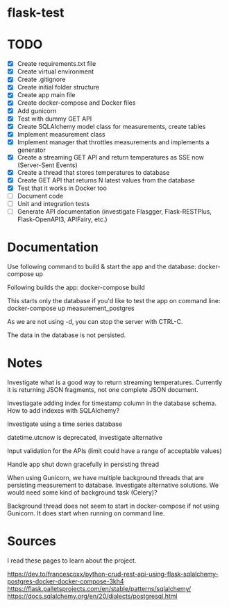 # flask-test

# TODO

- [x] Create requirements.txt file
- [x] Create virtual environment
- [x] Create .gitignore
- [x] Create initial folder structure
- [x] Create app main file
- [x] Create docker-compose and Docker files
- [x] Add gunicorn
- [x] Test with dummy GET API
- [x] Create SQLAlchemy model class for measurements, create tables
- [x] Implement measurement class
- [x] Implement manager that throttles measurements and implements a generator
- [x] Create a streaming GET API and return temperatures as SSE now (Server-Sent Events)
- [x] Create a thread that stores temperatures to database
- [x] Create GET API that returns N latest values from the database
- [x] Test that it works in Docker too
- [ ] Document code
- [ ] Unit and integration tests
- [ ] Generate API documentation (investigate Flasgger, Flask-RESTPlus, Flask-OpenAPI3, APIFairy, etc.)

# Documentation

Use following command to build & start the app and the database:
docker-compose up

Following builds the app:
docker-compose build

This starts only the database if you'd like to test the app on command line:
docker-compose up measurement_postgres

As we are not using -d, you can stop the server with CTRL-C.

The data in the database is not persisted.

# Notes

Investigate what is a good way to return streaming temperatures. Currently it is returning JSON fragments, not one complete JSON document.

Investiagate adding index for timestamp column in the database schema. How to add indexes with SQLAlchemy?

Investigate using a time series database

datetime.utcnow is deprecated, investigate alternative

Input validation for the APIs (limit could have a range of acceptable values)

Handle app shut down gracefully in persisting thread

When using Gunicorn, we have multiple background threads that are persisting measurement to database. Investigate alternative solutions. We would need some kind of background task (Celery)?

Background thread does not seem to start in docker-compose if not using Gunicorn. It does start when running on command line.

# Sources

I read these pages to learn about the project.

https://dev.to/francescoxx/python-crud-rest-api-using-flask-sqlalchemy-postgres-docker-docker-compose-3kh4
https://flask.palletsprojects.com/en/stable/patterns/sqlalchemy/
https://docs.sqlalchemy.org/en/20/dialects/postgresql.html
